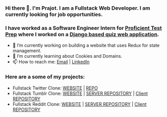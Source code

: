 ### Hi there 👋. I'm Prajot. I am a Fullstack Web Developer. I am currently looking for job opportunities.

### I have worked as a Software Engineer Intern for [Proficient Test Prep](https://www.proficienttestprep.com) where I worked on a [Django based quiz web application](https://quizly.proficienttestprep.com/).

- 🔭 I’m currently working on building a website that uses Redux for state management.
- 🌱 I’m currently learning about Cookies and Domains.
- 📫 How to reach me: [Email](mailto:prajotsurey@gmail.com) | [LinkedIn](https://www.linkedin.com/in/prajotsurey/)

### Here are a some of my projects: 
* Fullstack Twitter Clone: [WEBSITE](https://socialist-poutine-39664.herokuapp.com/) | [REPO](https://github.com/prajotsurey/fullstack-twitter-clone)
* Fullstack Tumblr Clone: [WEBSITE](https://polar-falls-76219.herokuapp.com/) | [SERVER REPOSITORY](https://github.com/prajotsurey/tumblr-clone-server) | [Client REPOSITORY](https://github.com/prajotsurey/tumblr-clone-client)
* Fullstack Reddit Clone: [WEBSITE](https://reddit-client-nu.vercel.app/) | [SERVER REPOSITORY](https://github.com/prajotsurey/reddit-server) | [Client REPOSITORY](https://github.com/prajotsurey/reddit-client)

